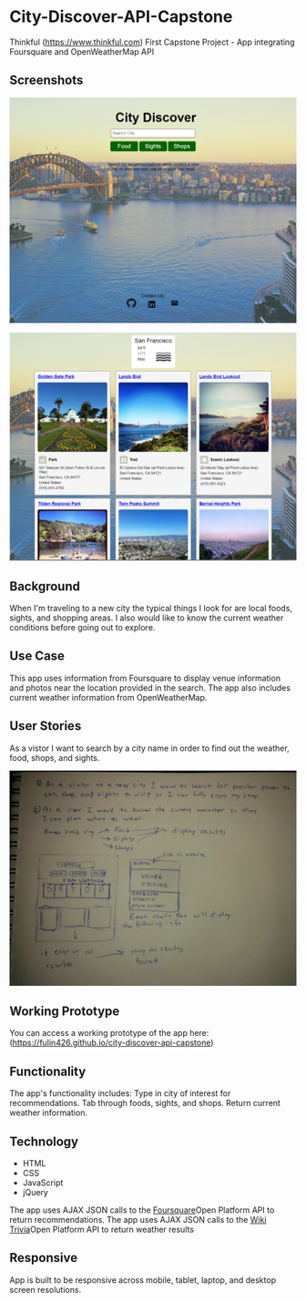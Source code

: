 # City-Discover-API-Capstone
Thinkful (https://www.thinkful.com) First Capstone Project - App integrating Foursquare and OpenWeatherMap API

## Screenshots 
![Screenshots](https://raw.githubusercontent.com/fulin426/city-discover-api-capstone/master/images/landingPage.png)

![Screenshots](https://raw.githubusercontent.com/fulin426/city-discover-api-capstone/master/images/resultsScreenshot.png)

## Background
When I'm traveling to a new city the typical things I look for are local foods, sights, and shopping areas. I also would like to know the current weather conditions before going out to explore. 

## Use Case
This app uses information from Foursquare to display venue information and photos near the location provided in the search. The app also includes current weather information from OpenWeatherMap. 

## User Stories
As a vistor I want to search by a city name in order to find out the weather, food, shops, and sights.

![User Stories](https://github.com/fulin426/city-discover-api-capstone/blob/master/images/user-stories.jpg)

## Working Prototype
You can access a working prototype of the app here: (https://fulin426.github.io/city-discover-api-capstone)

## Functionality
The app's functionality includes: Type in city of interest for recommendations. Tab through foods, sights, and shops. Return current weather information. 


## Technology
* HTML
* CSS
* JavaScript
* jQuery

The app uses AJAX JSON calls to the <a href="https://api.foursquare.com/v2/venues/explore">Foursquare</a>Open Platform API to return recommendations.
The app uses AJAX JSON calls to the <a href="https://api.openweathermap.org/data/2.5/weather?id=524901&APPID=ac32d19346bf21abaa933d02472c8ece">Wiki Trivia</a>Open Platform API to return weather results

## Responsive
App is built to be responsive across mobile, tablet, laptop, and desktop screen resolutions.

<!-- ## Development Roadmap
This is v1.0 of the app, but future enhancements are expected to include:
* 
*  -->
